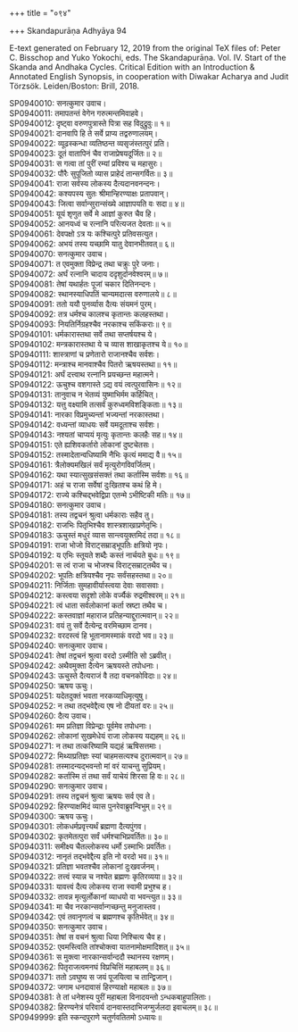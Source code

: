 +++
title = "०९४"

+++
Skandapurāṇa Adhyāya 94

E-text generated on February 12, 2019 from the original TeX files of: Peter C. Bisschop and Yuko Yokochi, eds. The Skandapurāṇa. Vol. IV. Start of the Skanda and Andhaka Cycles. Critical Edition with an Introduction & Annotated English Synopsis, in cooperation with Diwakar Acharya and Judit Törzsök. Leiden/Boston: Brill, 2018.

SP0940010: सनत्कुमार उवाच।  
SP0940011: तमापतन्तं वेगेन गरुत्मन्तमिवाहवे।  
SP0940012: दृष्ट्वा वरुणपुत्रास्ते पित्रा सह विदुद्रुवुः॥ १॥  
SP0940021: दानवापि हि ते सर्वे प्राप्य तद्वरुणालयम्।  
SP0940022: व्यूढस्कन्धा व्यतिष्ठन्त व्यसृजंस्तत्पुरं प्रति।  
SP0940023: दूतं वातापिनं चैव राजाप्रेषयदूर्जितः॥ २॥  
SP0940031: स गत्वा तां पुरीं रम्यां प्रविश्य च महासुरः।  
SP0940032: पौरैः सुपूजितो व्यास प्राहेदं तान्सगर्वितः॥ ३॥  
SP0940041: राजा सर्वस्य लोकस्य दैत्यदानवनन्दनः।  
SP0940042: कश्यपस्य सुतः श्रीमान्हिरण्याक्षः प्रतापवान्।  
SP0940043: जित्वा सर्वान्सुरान्संख्ये आज्ञापयति वः सदा॥ ४॥  
SP0940051: यूयं शृणुत सर्वे मे आज्ञां कुरुत चैव हि।  
SP0940052: आनयध्वं च रत्नानि परित्यजत देवताः॥ ५॥  
SP0940061: देवपक्षो ऽत्र यः कश्चित्पुरे प्रतिवसत्युत।  
SP0940062: अभयं तस्य यच्छामि यातु देवानभीतवत्॥ ६॥  
SP0940070: सनत्कुमार उवाच।  
SP0940071: त एवमुक्ता विप्रेन्द्र तथा चक्रुः पुरे जनाः।  
SP0940072: अर्घं रत्नानि चादाय ददृशुर्दानवेश्वरम्॥ ७॥  
SP0940081: तेषां यथार्हतः पूजां चकार दितिनन्दनः।  
SP0940082: स्थानस्याधिपतिं चान्यमदात्स वरुणालये॥ ८॥  
SP0940091: ततो ययौ पुनर्व्यास दैत्यः संयमनं पुरम्।  
SP0940092: तत्र धर्मश्च कालश्च कृतान्तः कलहस्तथा।  
SP0940093: नियतिर्निग्रहश्चैव नरकाश्च सकिंकराः॥ ९॥  
SP0940101: धर्मकारास्तथा सर्वे तथा सप्तर्षयश्च ये।  
SP0940102: मन्त्रकारास्तथा ये च व्यास शाखाकृतश्च ये॥ १०॥  
SP0940111: शास्त्राणां च प्रणेतारो राजानश्चैव सर्वशः।  
SP0940112: मन्त्राश्च मानवाश्चैव पितरो ऋषयस्तथा॥ ११॥  
SP0940121: अर्घं दत्त्वाथ रत्नानि प्रयच्छन्त महात्मने।  
SP0940122: ऊचुश्च वशगास्ते ऽद्य वयं त्वत्पुरवासिनः॥ १२॥  
SP0940131: तानुवाच न भेतव्यं युष्माभिर्मम कर्हिचित्।  
SP0940132: यत्तु वक्ष्यामि तत्सर्वं कुरुध्वमविशङ्किताः॥ १३॥  
SP0940141: नारका विप्रमुच्यन्तां भज्यन्तां नरकास्तथा।  
SP0940142: वध्यन्तां व्याधयः सर्वे यमदूताश्च सर्वशः।  
SP0940143: नश्यतां चाप्ययं मृत्युः कृतान्तः कलहैः सह॥ १४॥  
SP0940151: एते ह्यशिवकर्तारो लोकानां दुष्टचेतसः।  
SP0940152: तस्मादेतान्वधिष्यामि नैभिः कृत्यं ममाद्य वै॥ १५॥  
SP0940161: त्रैलोक्यमखिलं सर्वं मृत्युरोगविवर्जितम्।  
SP0940162: यथा स्यात्सुखसंसक्तं तथा कर्तास्मि सर्वशः॥ १६॥  
SP0940171: अहं च राजा सर्वेषां दुःखितश्च कथं हि मे।  
SP0940172: राज्ये कश्चिद्भवेद्विप्रा एतन्मे ऽभीष्टिकी मतिः॥ १७॥  
SP0940180: सनत्कुमार उवाच।  
SP0940181: तस्य तद्वचनं श्रुत्वा धर्मकाराः सहैव तु।  
SP0940182: राजभिः पितृभिश्चैव शास्त्रशाखाप्रणेतृभिः।  
SP0940183: ऊचुस्तं मधुरं व्यास सान्त्वयुक्तमिदं तदा॥ १८॥  
SP0940191: राजा भोजो विराट्सम्राड्भूपतिः क्षत्रियो नृपः।  
SP0940192: य एभिः स्तूयते शब्दैः कस्तं नार्चयते बुधः॥ १९॥  
SP0940201: स त्वं राजा च भोजश्च विराट्सम्राट्तथैव च।  
SP0940202: भूपतिः क्षत्रियश्चैव नृपः सर्वंसहस्तथा॥ २०॥  
SP0940211: निर्जिताः सुमहावीर्यास्त्वया देवाः सवासवाः।  
SP0940212: कस्त्वया सदृशो लोके वर्ज्यैकं रुद्रमीश्वरम्॥ २१॥  
SP0940221: त्वं धाता सर्वलोकानां कर्ता स्रष्टा तथैव च।  
SP0940222: कस्तवाज्ञां महाराज प्रतिहन्याद्दुरात्मवान्॥ २२॥  
SP0940231: वयं तु सर्वे दैत्येन्द्र वरमिच्छाम दानव।  
SP0940232: वरदस्त्वं हि भूतानामस्माकं वरदो भव॥ २३॥  
SP0940240: सनत्कुमार उवाच।  
SP0940241: तेषां तद्वचनं श्रुत्वा वरदो ऽस्मीति सो ऽब्रवीत्।  
SP0940242: अथैवमुक्ता दैत्येन ऋषयस्ते तपोधनाः।  
SP0940243: ऊचुस्ते दैत्यराजं वै तदा वचनकोविदाः॥ २४॥  
SP0940250: ऋषय ऊचुः।  
SP0940251: यदेतदुक्तं भवता नरकव्याधिमृत्युषु।  
SP0940252: न तथा तद्भवेद्दैत्य एष नो दीयतां वरः॥ २५॥  
SP0940260: दैत्य उवाच।  
SP0940261: मम प्रतिज्ञा विप्रेन्द्राः पूर्वमेव तपोधनाः।  
SP0940262: लोकानां सुखमेधेयं राजा लोकस्य यद्यहम्॥ २६॥  
SP0940271: न तथा तत्करिष्यामि यद्यहं ऋषिसत्तमाः।  
SP0940272: मिथ्याप्रतिज्ञः स्यां चाहमसत्यश्च दुरात्मवान्॥ २७॥  
SP0940281: तस्मादन्यद्भवन्तो मां वरं याचन्तु सुप्रियम्।  
SP0940282: कर्तास्मि तं तथा सर्वं याचेयं शिरसा हि वः॥ २८॥  
SP0940290: सनत्कुमार उवाच।  
SP0940291: तस्य तद्वचनं श्रुत्वा ऋषयः सर्व एव ते।  
SP0940292: हिरण्याक्षमिदं व्यास पुनरेवाब्रुवन्विभुम्॥ २९॥  
SP0940300: ऋषय ऊचुः।  
SP0940301: लोकधर्मप्रवृत्त्यर्थं ब्रह्मणा दैत्यपुंगव।  
SP0940302: कृतमेतत्पुरा सर्वं धर्मश्चाभिप्रवर्तितः॥ ३०॥  
SP0940311: समीक्ष्य चैतल्लोकस्य धर्मो ऽस्माभिः प्रवर्तितः।  
SP0940312: नानृतं तद्भवेद्दैत्य इति नो वरदो भव॥ ३१॥  
SP0940321: प्रतिज्ञा भवतश्चैव लोकानां दुःखवर्जनम्।  
SP0940322: तत्त्वं स्यान्न च नश्येत ब्रह्मणः कृतिरव्यया॥ ३२॥  
SP0940331: यावत्त्वं दैत्य लोकस्य राजा स्वामी प्रभुश्च ह।  
SP0940332: तावन्न मृत्युर्लोकानां व्याधयो वा भवन्त्युत॥ ३३॥  
SP0940341: मा चैव नरकान्सर्वान्गच्छन्तु मनुजास्तव।  
SP0940342: एवं तवानृणत्वं च ब्रह्मणश्च कृतिर्भवेत्॥ ३४॥  
SP0940350: सनत्कुमार उवाच।  
SP0940351: तेषां स वचनं श्रुत्वा धिया निश्चित्य चैव ह।  
SP0940352: एवमस्त्विति तांश्चोक्त्वा यातनामोक्षमादिशत्॥ ३५॥  
SP0940361: स मुक्त्वा नारकान्सर्वान्ददौ स्थानस्य रक्षणम्।  
SP0940362: पितृराजत्वमनघं विप्रचित्तिं महाबलम्॥ ३६॥  
SP0940371: ततो ऽवघुष्य स जयं पूजयित्वा च तान्द्विजान्।  
SP0940372: जगाम धनदावासं हिरण्याक्षो महाबलः॥ ३७॥  
SP0940381: ते तां धनेशस्य पुरीं महाबला विनादयन्तो ऽन्धकबाहुपालिताः।  
SP0940382: हिरण्यनेत्रं परिवार्य दानवास्तदाभिजग्मुर्जलदा इवाचलम्॥ ३८॥  
SP0949999: इति स्कन्दपुराणे चतुर्णवतितमो ऽध्यायः॥  
